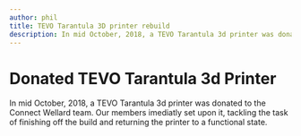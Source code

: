 ```yaml
---
author: phil
title: TEVO Tarantula 3D printer rebuild
description: In mid October, 2018, a TEVO Tarantula 3d printer was donated to the Connect Wellard team.
---
```


# Donated TEVO Tarantula 3d Printer

In mid October, 2018, a TEVO Tarantula 3d printer was donated to the Connect Wellard team. Our members imediatly set upon it, tackling the task of finishing off the build and returning the printer to a functional state.
